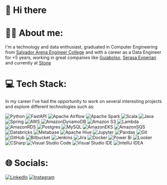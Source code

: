 # 👋 Hi there

# 👨‍💻 About me:

I'm a technology and data enthusiast, graduated in Computer Engineering from [Salvador Arena Engineer College](https://www.linkedin.com/school/faculdade-engenheiro-salvador-arena/) and with a career as a Data Engineer for +5 years, working in great companies like [Guiabolso](https://www.linkedin.com/company/guiabolso/), [Serasa Experian](https://www.linkedin.com/company/serasaexperian/) and currently at [Stone](https://www.linkedin.com/company/stone-co/)

# 💻 Tech Stack:

In my career I've had the opportunity to work on several interesting projects and explore different technologies such as:

![Python](https://img.shields.io/badge/python-3670A0?style=for-the-badge&logo=python&logoColor=ffdd54)
![FastAPI](https://img.shields.io/badge/FastAPI-005571?style=for-the-badge&logo=fastapi)
![Apache Airflow](https://img.shields.io/badge/Apache_Airflow-%23107C10.svg?style=for-the-badge&logo=Apache%20Airflow&logoColor=white)
![Apache Spark](https://img.shields.io/badge/Apache_Spark-%23316192.svg?style=for-the-badge&logo=apachespark&logoColor=orange)
![Scala](https://img.shields.io/badge/scala-gray?style=for-the-badge&logo=scala&logoColor=red)
![Java](https://img.shields.io/badge/java-%23ED8B00.svg?style=for-the-badge&logo=openjdk&logoColor=white)
![Spring](https://img.shields.io/badge/spring-%236DB33F.svg?style=for-the-badge&logo=spring&logoColor=white)
![AWS](https://img.shields.io/badge/AWS-FF9900?style=for-the-badge&logo=amazonwebservices&logoColor=white)
![AmazonDynamoDB](https://img.shields.io/badge/Amazon%20DynamoDB-4053D6?style=for-the-badge&logo=Amazon%20DynamoDB&logoColor=white)
![Amazon S3](https://img.shields.io/badge/Amazon%20S3-569A31?style=for-the-badge&logo=amazons3&logoColor=white)
![Lambda](https://img.shields.io/badge/AWS%20LAMBDA-FF9900?style=for-the-badge&logo=awslambda&logoColor=white)
![AmazonRDS](https://img.shields.io/badge/Amazon%20RDS-527FFF?style=for-the-badge&logo=amazonrds&logoColor=white)
![Postgres](https://img.shields.io/badge/postgres-%23316192.svg?style=for-the-badge&logo=postgresql&logoColor=white)
![MySQL](https://img.shields.io/badge/MySQL-3670A0?style=for-the-badge&logo=mysql&logoColor=white)
![AmazonEKS](https://img.shields.io/badge/Amazon%20EKS-FF9900?style=for-the-badge&logo=amazoneks&logoColor=white)
![AmazonSQS](https://img.shields.io/badge/Amazon%20SQS-FF4F8B?style=for-the-badge&logo=amazonsqs&logoColor=white)
![Databricks](https://img.shields.io/badge/Databricks-white?style=for-the-badge&logo=Databricks&logoColor=red)
![Metabase](https://img.shields.io/badge/Metabase-017CEE?style=for-the-badge&logo=Metabase&logoColor=white)
![Apache Hive](https://img.shields.io/badge/Apache%20Hive-FDEE21?style=for-the-badge&logo=apachehive&logoColor=black)
![Jupyter](https://img.shields.io/badge/Jupyter-F37626?style=for-the-badge&logo=Jupyter&logoColor=white)
![Pandas](https://img.shields.io/badge/pandas-%23150458.svg?style=for-the-badge&logo=pandas&logoColor=white)
![Git](https://img.shields.io/badge/git-%23F05033.svg?style=for-the-badge&logo=git&logoColor=white)
![GitHub](https://img.shields.io/badge/GitHub-181717?style=for-the-badge&logo=GitHub&logoColor=white)
![Bitbucket](https://img.shields.io/badge/bitbucket-%230047B3.svg?style=for-the-badge&logo=bitbucket&logoColor=white)
![Jenkins](https://img.shields.io/badge/jenkins-%232C5263.svg?style=for-the-badge&logo=jenkins&logoColor=white)
![Jira](https://img.shields.io/badge/jira-%230047B3.svg?style=for-the-badge&logo=jira&logoColor=white)
![Docker](https://img.shields.io/badge/docker-%230db7ed.svg?style=for-the-badge&logo=docker&logoColor=white)
![Power Bi](https://img.shields.io/badge/power_bi-F2C811?style=for-the-badge&logo=powerbi&logoColor=black)
![Looker](https://img.shields.io/badge/Looker-017CEE?style=for-the-badge&logo=Looker&logoColor=white)
![CSharp](https://img.shields.io/badge/C_Sharp-%236F02B5?style=for-the-badge&logo=CSharp&logoColor=white)
![Visual Studio Code](https://img.shields.io/badge/Visual%20Studio%20Code-0078d7.svg?style=for-the-badge&logo=visual-studio-code&logoColor=white)
![Visual Studio IDE](https://img.shields.io/badge/Visual%20Studio%20IDE-5C2D91.svg?style=for-the-badge&logo=visual-studio&logoColor=white)
![IntelliJ IDEA](https://img.shields.io/badge/IntelliJIDEA-000000.svg?style=for-the-badge&logo=intellij-idea&logoColor=white)

# 🌐 Socials:

[![LinkedIn](https://img.shields.io/badge/linkedin-%230077B5.svg?style=for-the-badge&logo=linkedin&logoColor=white)](https://www.linkedin.com/in/williamroliveira)
[![Instagram](https://img.shields.io/badge/Instagram-%23E4405F.svg?style=for-the-badge&logo=Instagram&logoColor=white)](https://www.instagram.com/will.rochaoliveira)
